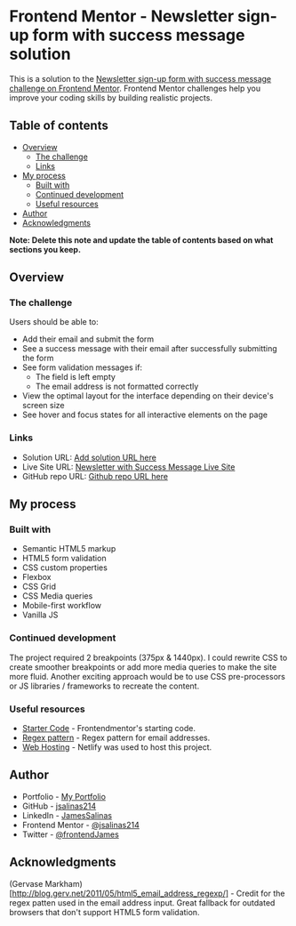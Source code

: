 # Frontend Mentor - Newsletter sign-up form with success message solution

This is a solution to the [Newsletter sign-up form with success message challenge on Frontend Mentor](https://www.frontendmentor.io/challenges/newsletter-signup-form-with-success-message-3FC1AZbNrv). Frontend Mentor challenges help you improve your coding skills by building realistic projects. 

## Table of contents

- [Overview](#overview)
  - [The challenge](#the-challenge)
  - [Links](#links)
- [My process](#my-process)
  - [Built with](#built-with)
  - [Continued development](#continued-development)
  - [Useful resources](#useful-resources)
- [Author](#author)
- [Acknowledgments](#acknowledgments)

**Note: Delete this note and update the table of contents based on what sections you keep.**

## Overview

### The challenge

Users should be able to:

- Add their email and submit the form
- See a success message with their email after successfully submitting the form
- See form validation messages if:
  - The field is left empty
  - The email address is not formatted correctly
- View the optimal layout for the interface depending on their device's screen size
- See hover and focus states for all interactive elements on the page

### Links

- Solution URL: [Add solution URL here](https://www.frontendmentor.io/solutions/newsletter-signup-w-success-message-using-html-css-and-js-LnUExLH6Va)
- Live Site URL: [Newsletter with Success Message Live Site](https://bright-pixie-6f774d.netlify.app/)
- GitHub repo URL: [Github repo URL here](https://github.com/jsalinas214/FrontendMentor/tree/master/NewsletterSign-Up)

## My process

### Built with

- Semantic HTML5 markup
- HTML5 form validation
- CSS custom properties
- Flexbox
- CSS Grid
- CSS Media queries
- Mobile-first workflow
- Vanilla JS

### Continued development

The project required 2 breakpoints (375px & 1440px). I could rewrite CSS to create smoother breakpoints or add more media queries to make the site more fluid. Another exciting approach would be to use CSS pre-processors or JS libraries / frameworks to recreate the content.

### Useful resources

- [Starter Code](https://www.frontendmentor.io/challenges/qr-code-component-iux_sIO_H) - Frontendmentor's starting code. 
- [Regex pattern](http://blog.gerv.net/2011/05/html5_email_address_regexp) - Regex pattern for email addresses.
- [Web Hosting](https://netlify.com/) - Netlify was used to host this project.

## Author

- Portfolio - [My Portfolio](http://james-salinas.com/)
- GitHub - [jsalinas214](https://www.github.com/jsalinas214) 
- LinkedIn - [JamesSalinas](https://www.linkedin.com/in/james-salinas-06a505199)
- Frontend Mentor - [@jsalinas214](https://www.frontendmentor.io/profile/jsalinas214)
- Twitter - [@frontendJames](https://twitter.com/frontendJames)

## Acknowledgments

(Gervase Markham)[http://blog.gerv.net/2011/05/html5_email_address_regexp/] - Credit for the regex patten used in the email address input. Great fallback for outdated browsers that don't support HTML5 form validation.
